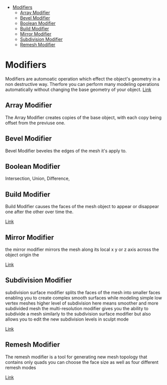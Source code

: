<!--ts-->
   * [Modifiers](#modifiers)
      * [Array Modifier](#array-modifier)
      * [Bevel Modifier](#bevel-modifier)
      * [Boolean Modifier](#boolean-modifier)
      * [Build Modifier](#build-modifier)
      * [Mirror Modifier](#mirror-modifier)
      * [Subdivision Modifier](#subdivision-modifier)
      * [Remesh Modifier](#remesh-modifier)

<!-- Added by: gil_diy, at: Sat 27 Aug 2022 13:34:08 IDT -->

<!--te-->

# Modifiers

Modifiers are automoatic operation which effect the object's geometry in a non destructive way.
Therfore you can perform many modeling operations automatically without changing the base geometry of your object.
[Link](https://youtu.be/idcFMhoSdIc)


## Array Modifier

The Array Modifier creates copies of the base object, with each copy being offset from the previuse one.

## Bevel Modifier

Bevel Modifier beveles the edges of the mesh it's apply to.


##  Boolean Modifier

Intersection, Union, Difference, 

##  Build Modifier

Build Modifier causes the faces of the mesh object to appear or disappear one after the other over time the.

[Link](https://www.youtube.com/watch?v=idcFMhoSdIc&t=83s)

## Mirror Modifier

the mirror modifier mirrors the mesh along its local x y or z axis across the object origin the

[Link](https://www.youtube.com/watch?v=idcFMhoSdIc&t=133s)

## Subdivision Modifier

subdivision surface modifier splits the faces of the mesh into smaller faces enabling you to create
complex smooth surfaces while modeling simple low vertex meshes higher level of subdivision here
means smoother and more subdivided mesh the multi-resolution modifier gives you the ability to
subdivide a mesh similarly to the subdivision surface modifier but also allows you to edit the
new subdivision levels in sculpt mode 


[Link](https://www.youtube.com/watch?v=idcFMhoSdIc&t=141s)

## Remesh Modifier

The remesh modifier is a tool for generating new mesh topology that contains only quads you 
can choose the face size as well as four different remesh modes

[Link](https://www.youtube.com/watch?v=idcFMhoSdIc&t=167s)